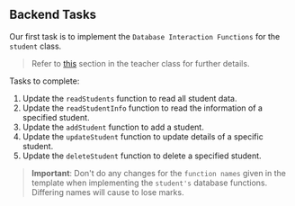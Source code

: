 ## Backend Tasks

Our first task is to implement the `Database Interaction Functions` for the `student` class.

> Refer to [this](/docs/chapters/implementing-the-backend.md#21-creating-the-functions-to-interact-with-the-database) section in the teacher class for further details.

Tasks to complete:
1. Update the `readStudents` function to read all student data.
2. Update the `readStudentInfo` function to read the information of a specified student.
3. Update the `addStudent` function to add a student.
4. Update the `updateStudent` function to update details of a specific student.
5. Update the `deleteStudent` function to delete a specified student.

> **Important**: Don't do any changes for the `function names` given in the template when implementing the `student's` database functions. Differing names will cause to lose marks.
